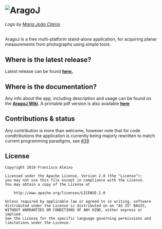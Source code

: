 # ![AragoJ](https://github.com/franciscoaleixo/AragoJ/blob/master/wiki/title_main_r.png)
###### Logo by [Maria João Citério](https://www.behance.net/mariajoaoct)


AragoJ is a free multi-platform stand-alone application, for acquiring planar measurements from photographs using simple tools.


## Where is the latest release?
Latest release can be found **[here.](../../releases/latest)**

## Where is the documentation?
Any info about the app, including description and usage can be found on the **[AragoJ Wiki](../../wiki)**.
A printable pdf version is also available **[here](https://github.com/franciscoaleixo/AragoJ/blob/master/wiki/AragoJ_0_4.pdf)**

## Contributions & status
Any contribution is more than welcome, however note that for code condtributions the application is currently being majorly rewritten to match current programming paradigms, see [#39](https://github.com/franciscoaleixo/AragoJ/issues/39)


## License
    Copyright 2019 Francisco Aleixo
    
    Licensed under the Apache License, Version 2.0 (the "License");
    you may not use this file except in compliance with the License.
    You may obtain a copy of the License at
    
        http://www.apache.org/licenses/LICENSE-2.0

    Unless required by applicable law or agreed to in writing, software
    distributed under the License is distributed on an "AS IS" BASIS,
    WITHOUT WARRANTIES OR CONDITIONS OF ANY KIND, either express or implied.
    See the License for the specific language governing permissions and
    limitations under the License.
